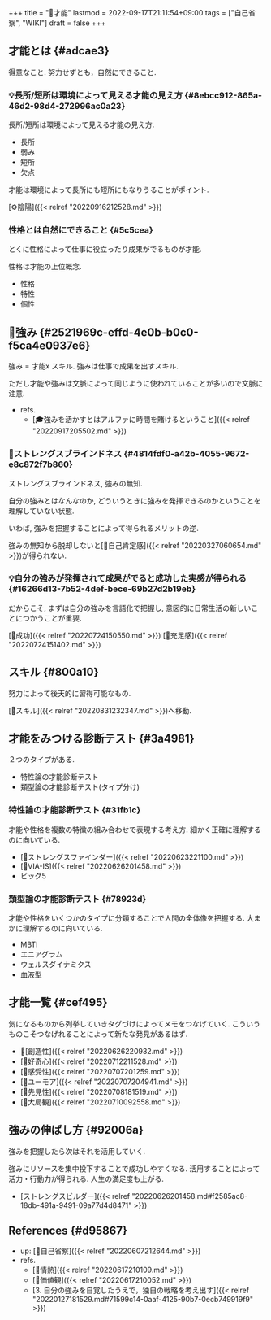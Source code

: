 +++
title = "📝才能"
lastmod = 2022-09-17T21:11:54+09:00
tags = ["自己省察", "WIKI"]
draft = false
+++

## 才能とは {#adcae3}

得意なこと. 努力せずとも，自然にできること.


### 💡長所/短所は環境によって見える才能の見え方 {#8ebcc912-865a-46d2-98d4-272996ac0a23}

長所/短所は環境によって見える才能の見え方.

-   長所
-   弱み
-   短所
-   欠点

才能は環境によって長所にも短所にもなりうることがポイント.

[⚙陰陽]({{< relref "20220916212528.md" >}})


### 性格とは自然にできること {#5c5cea}

とくに性格によって仕事に役立ったり成果がでるものが才能.

性格は才能の上位概念.

-   性格
-   特性
-   個性


## 📝強み {#2521969c-effd-4e0b-b0c0-f5ca4e0937e6}

強み = 才能x スキル. 強みは仕事で成果を出すスキル.

ただし才能や強みは文脈によって同じように使われていることが多いので文脈に注意.

-   refs.
    -   [🎓強みを活かすとはアルファに時間を賭けるということ]({{< relref "20220917205502.md" >}})


### 📝ストレングスブラインドネス {#4814fdf0-a42b-4055-9672-e8c872f7b860}

ストレングスブラインドネス, 強みの無知.

自分の強みとはなんなのか, どういうときに強みを発揮できるのかということを理解していない状態.

いわば, 強みを把握することによって得られるメリットの逆.

強みの無知から脱却しないと[📝自己肯定感]({{< relref "20220327060654.md" >}})が得られない.


### 💡自分の強みが発揮されて成果がでると成功した実感が得られる {#16266d13-7b52-4def-bece-69b27d2b19eb}

だからこそ, まずは自分の強みを言語化で把握し, 意図的に日常生活の新しいことにつかうことが重要.

[🔖成功]({{< relref "20220724150550.md" >}}) [🔖充足感]({{< relref "20220724151402.md" >}})


## スキル {#800a10}

努力によって後天的に習得可能なもの.

[🔖スキル]({{< relref "20220831232347.md" >}})へ移動.


## 才能をみつける診断テスト {#3a4981}

２つのタイプがある.

-   特性論の才能診断テスト
-   類型論の才能診断テスト(タイプ分け)


### 特性論の才能診断テスト {#31fb1c}

才能や性格を複数の特徴の組み合わせで表現する考え方. 細かく正確に理解するのに向いている.

-   [📝ストレングスファインダー]({{< relref "20220623221100.md" >}})
-   [📝VIA-IS]({{< relref "20220626201458.md" >}})
-   ビッグ5


### 類型論の才能診断テスト {#78923d}

才能や性格をいくつかのタイプに分類することで人間の全体像を把握する. 大まかに理解するのに向いている.

-   MBTI
-   エニアグラム
-   ウェルスダイナミクス
-   血液型


## 才能一覧 {#cef495}

気になるものから列挙していきタグづけによってメモをつなげていく. こういうものこそつなげれることによって新たな発見があるはず.

-   📝[創造性]({{< relref "20220626220932.md" >}})
-   [📝好奇心]({{< relref "20220712211528.md" >}})
-   [📝感受性]({{< relref "20220707201259.md" >}})
-   [📝ユーモア]({{< relref "20220707204941.md" >}})
-   [📝先見性]({{< relref "20220708181519.md" >}})
-   [📝大局観]({{< relref "20220710092558.md" >}})


## 強みの伸ばし方 {#92006a}

強みを把握したら次はそれを活用していく.

強みにリソースを集中投下することで成功しやすくなる. 活用することによって活力・行動力が得られる. 人生の満足度も上がる.

-   [ストレングスビルダー]({{< relref "20220626201458.md#f2585ac8-18db-491a-9491-09a77d4d8471" >}})


## References {#d95867}

-   up: [📝自己省察]({{< relref "20220607212644.md" >}})
-   refs.
    -   [📝情熱]({{< relref "20220617210109.md" >}})
    -   [📝価値観]({{< relref "20220617210052.md" >}})
    -   [3. 自分の強みを自覚したうえで，独自の戦略を考え出す]({{< relref "20220127181529.md#71599c14-0aaf-4125-90b7-0ecb749919f9" >}})
